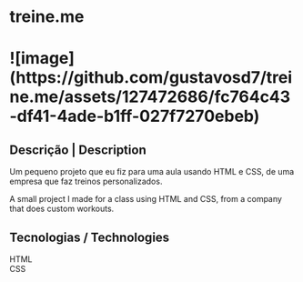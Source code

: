 <h1>treine.me<h1>
![image](https://github.com/gustavosd7/treine.me/assets/127472686/fc764c43-df41-4ade-b1ff-027f7270ebeb)

<h2>Descrição | Description</h2>

Um pequeno projeto que eu fiz para uma aula usando HTML e CSS, de uma empresa que faz treinos personalizados.

A small project I made for a class using HTML and CSS, from a company that does custom workouts.

<h2>Tecnologias / Technologies</h2>
HTML <br>
CSS
